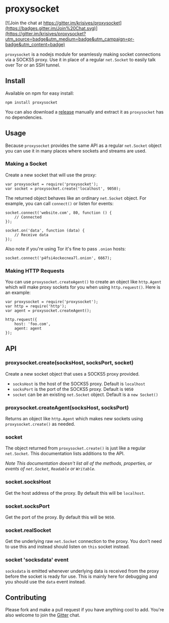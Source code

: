 # proxysocket

[![Join the chat at https://gitter.im/krisives/proxysocket](https://badges.gitter.im/Join%20Chat.svg)](https://gitter.im/krisives/proxysocket?utm_source=badge&utm_medium=badge&utm_campaign=pr-badge&utm_content=badge)

`proxysocket` is a nodejs module for seamlessly making socket connections via a
SOCKS5 proxy. Use it in place of a regular `net.Socket` to easily talk over
Tor or an SSH tunnel.

## Install

Available on npm for easy install:

	npm install proxysocket

You can also download a [release](https://github.com/krisives/proxysocket/releases) manually and
extract it as `proxysocket` has no dependencies.

## Usage

Because `proxysocket` provides the same API as a regular `net.Socket` object
you can use it in many places where sockets and streams are used.

### Making a Socket

Create a new socket that will use the proxy:

	var proxysocket = require('proxysocket');
	var socket = proxysocket.create('localhost', 9050);

The returned object behaves like an ordinary `net.Socket` object.
For example, you can call `connect()` or listen for events:

	socket.connect('website.com', 80, function () {
		// Connected
	});

	socket.on('data', function (data) {
		// Receive data
	});

Also note if you're using Tor it's fine to pass `.onion` hosts:

	socket.connect('p4fsi4ockecnea7l.onion', 6667);


### Making HTTP Requests

You can use `proxysocket.createAgent()` to create an object
like `http.Agent` which will make proxy sockets for you when using
`http.request()`. Here is an example:

	var proxysocket = require('proxysocket');
	var http = require('http');
	var agent = proxysocket.createAgent();

	http.request({
		host: 'foo.com',
		agent: agent
	});


## API

### proxysocket.create(socksHost, socksPort, socket)

Create a new socket object that uses a SOCKS5 proxy provided.

* `socksHost` is the host of the SOCKS5 proxy. Default is `localhost`
* `socksPort` is the port of the SOCKS5 proxy. Default is `9050`
* `socket` can be an existing `net.Socket` object. Default is a `new Socket()`

### proxysocket.createAgent(socksHost, socksPort)

Returns an object like `http.Agent` which makes new sockets
using `proxysocket.create()` as needed.

### socket

The object returned from `proxysocket.create()` is just like a regular
`net.Socket`. This documentation lists additions to the API.

*Note This documentation doesn't list all of the methods, properties,
or events of `net.Socket`, `Readable` or `Writable`.*

### socket.socksHost

Get the host address of the proxy. By default this will be `localhost`.

### socket.socksPort

Get the port of the proxy. By default this will be `9050`.

### socket.realSocket

Get the underlying raw `net.Socket` connection to the proxy. You don't need
to use this and instead should listen on `this` socket instead.

### socket 'socksdata' event

`socksdata` is emitted whenever underlying data is received from the proxy
before the socket is ready for use. This is mainly here for debugging and you
should use the `data` event instead.

## Contributing

Please fork and make a pull request if you have anything cool to add. You're
also welcome to join the [Gitter](https://gitter.im/krisives/proxysocket?utm_source=badge&utm_medium=badge&utm_campaign=pr-badge&utm_content=badge) chat.
